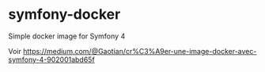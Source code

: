 # symfony-docker
Simple docker image for Symfony 4

Voir https://medium.com/@Gaotian/cr%C3%A9er-une-image-docker-avec-symfony-4-902001abd65f
